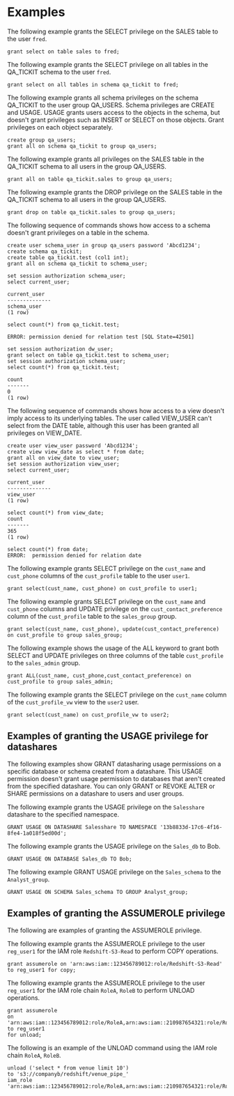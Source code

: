 # Examples<a name="r_GRANT-examples"></a>

 The following example grants the SELECT privilege on the SALES table to the user `fred`\. 

```
grant select on table sales to fred;
```

The following example grants the SELECT privilege on all tables in the QA\_TICKIT schema to the user `fred`\. 

```
grant select on all tables in schema qa_tickit to fred;
```

The following example grants all schema privileges on the schema QA\_TICKIT to the user group QA\_USERS\. Schema privileges are CREATE and USAGE\. USAGE grants users access to the objects in the schema, but doesn't grant privileges such as INSERT or SELECT on those objects\. Grant privileges on each object separately\.

```
create group qa_users;
grant all on schema qa_tickit to group qa_users;
```

The following example grants all privileges on the SALES table in the QA\_TICKIT schema to all users in the group QA\_USERS\. 

```
grant all on table qa_tickit.sales to group qa_users;
```

The following example grants the DROP privilege on the SALES table in the QA\_TICKIT schema to all users in the group QA\_USERS\.

```
grant drop on table qa_tickit.sales to group qa_users;
```

The following sequence of commands shows how access to a schema doesn't grant privileges on a table in the schema\. 

```
create user schema_user in group qa_users password 'Abcd1234';
create schema qa_tickit;
create table qa_tickit.test (col1 int);
grant all on schema qa_tickit to schema_user;

set session authorization schema_user;
select current_user;

current_user
--------------
schema_user
(1 row)

select count(*) from qa_tickit.test;

ERROR: permission denied for relation test [SQL State=42501] 

set session authorization dw_user;
grant select on table qa_tickit.test to schema_user;
set session authorization schema_user;
select count(*) from qa_tickit.test;

count
-------
0
(1 row)
```

The following sequence of commands shows how access to a view doesn't imply access to its underlying tables\. The user called VIEW\_USER can't select from the DATE table, although this user has been granted all privileges on VIEW\_DATE\. 

```
create user view_user password 'Abcd1234';
create view view_date as select * from date;
grant all on view_date to view_user;
set session authorization view_user;
select current_user;

current_user
--------------
view_user
(1 row)

select count(*) from view_date;
count
-------
365
(1 row)

select count(*) from date;
ERROR:  permission denied for relation date
```

The following example grants SELECT privilege on the `cust_name` and `cust_phone` columns of the `cust_profile` table to the user `user1`\. 

```
grant select(cust_name, cust_phone) on cust_profile to user1;
```

The following example grants SELECT privilege on the `cust_name` and `cust_phone` columns and UPDATE privilege on the `cust_contact_preference` column of the `cust_profile` table to the `sales_group` group\. 

```
grant select(cust_name, cust_phone), update(cust_contact_preference) on cust_profile to group sales_group;
```

The following example shows the usage of the ALL keyword to grant both SELECT and UPDATE privileges on three columns of the table `cust_profile` to the `sales_admin` group\. 

```
grant ALL(cust_name, cust_phone,cust_contact_preference) on cust_profile to group sales_admin;
```

The following example grants the SELECT privilege on the `cust_name` column of the `cust_profile_vw` view to the `user2` user\. 

```
grant select(cust_name) on cust_profile_vw to user2;
```

## Examples of granting the USAGE privilege for datashares<a name="r_GRANT-examples-datashare"></a>

The following examples show GRANT datasharing usage permissions on a specific database or schema created from a datashare\. This USAGE permission doesn't grant usage permission to databases that aren't created from the specified datashare\. You can only GRANT or REVOKE ALTER or SHARE permissions on a datashare to users and user groups\.

The following example grants the USAGE privilege on the `Salesshare` datashare to the specified namespace\. 

```
GRANT USAGE ON DATASHARE Salesshare TO NAMESPACE '13b8833d-17c6-4f16-8fe4-1a018f5ed00d';
```

The following example grants the USAGE privilege on the `Sales_db` to Bob\.

```
GRANT USAGE ON DATABASE Sales_db TO Bob;
```

The following example GRANT USAGE privilege on the `Sales_schema` to the `Analyst_group`\.

```
GRANT USAGE ON SCHEMA Sales_schema TO GROUP Analyst_group;
```

## Examples of granting the ASSUMEROLE privilege<a name="r_GRANT-examples-assumerole"></a>

The following are examples of granting the ASSUMEROLE privilege\. 

The following example grants the ASSUMEROLE privilege to the user `reg_user1` for the IAM role `Redshift-S3-Read` to perform COPY operations\. 

```
grant assumerole on 'arn:aws:iam::123456789012:role/Redshift-S3-Read' 
to reg_user1 for copy;
```

The following example grants the ASSUMEROLE privilege to the user `reg_user1` for the IAM role chain `RoleA`, `RoleB` to perform UNLOAD operations\. 

```
grant assumerole
on 'arn:aws:iam::123456789012:role/RoleA,arn:aws:iam::210987654321:role/RoleB'
to reg_user1
for unload;
```

The following is an example of the UNLOAD command using the IAM role chain `RoleA`, `RoleB`\.

```
unload ('select * from venue limit 10')
to 's3://companyb/redshift/venue_pipe_'
iam_role 'arn:aws:iam::123456789012:role/RoleA,arn:aws:iam::210987654321:role/RoleB';
```